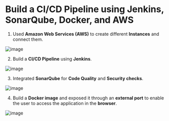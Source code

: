 # Build a CI/CD Pipeline using Jenkins, SonarQube, Docker, and AWS

1. Used **Amazon Web Services (AWS)** to create different **Instances** and connect them.

![image](https://github.com/Jai-Solania-29/Jenkins-Sonarqube-Docker/assets/90816300/1069b314-c9cf-4f56-81c1-0cc2287f34fe)

2. Build a **CI/CD Pipeline** using **Jenkins**.

![image](https://github.com/Jai-Solania-29/Jenkins-Sonarqube-Docker/assets/90816300/e2c70009-4812-4f45-87bd-3a996ff9bd4b)

3. Integrated **SonarQube** for **Code Quality** and **Security checks**.

![image](https://github.com/Jai-Solania-29/Jenkins-Sonarqube-Docker/assets/90816300/ad529f12-458b-4be8-af3e-a211c0f9f83c)

4. Build a **Docker image** and exposed it through an **external port** to enable the user to access the application in the **browser**.

![image](https://github.com/Jai-Solania-29/Jenkins-Sonarqube-Docker/assets/90816300/cc686957-dae9-40a1-9927-d84022fa5760)
